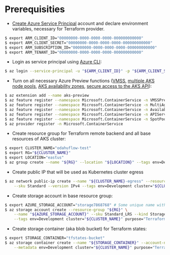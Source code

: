 # Prerequisities

- [Create Azure Service Principal](https://www.terraform.io/docs/providers/azurerm/auth/service_principal_client_secret.html#creating-a-service-principal) account and declare environment variables, necessary for Terraform provider.
```bash
$ export ARM_CLIENT_ID="00000000-0000-0000-0000-000000000000"
$ export ARM_CLIENT_SECRET="00000000-0000-0000-0000-000000000000"
$ export ARM_SUBSCRIPTION_ID="00000000-0000-0000-0000-000000000000"
$ export ARM_TENANT_ID="00000000-0000-0000-0000-000000000000"
```

- Login as service principal using [Azure CLI](https://docs.microsoft.com/en-us/cli/azure/install-azure-cli):
```bash
$ az login --service-principal -u "${ARM_CLIENT_ID}" -p "${ARM_CLIENT_SECRET}" --tenant "${ARM_TENANT_ID}"
```

- Turn on all necessary Azure Preview functions ([VMSS](https://docs.microsoft.com/en-us/azure/aks/cluster-autoscaler), [multiple AKS node pools](https://docs.microsoft.com/en-us/azure/aks/use-multiple-node-pools), [AKS availability zones](https://docs.microsoft.com/en-us/azure/aks/availability-zones), [secure access to the AKS API](https://docs.microsoft.com/en-us/Azure/aks/api-server-authorized-ip-ranges)):
```bash
$ az extension add --name aks-preview
$ az feature register --namespace Microsoft.ContainerService -n VMSSPreview
$ az feature register --namespace Microsoft.ContainerService -n MultiAgentpoolPreview
$ az feature register --namespace Microsoft.ContainerService -n AvailabilityZonePreview
$ az feature register --namespace Microsoft.ContainerService -n APIServerSecurityPreview
$ az feature register --namespace Microsoft.ContainerService -n SpotPoolPreview
$ az provider register -n Microsoft.ContainerService
```

- Create resource group for Terraform remote backend and all base resources of AKS cluster:
```bash
$ export CLUSTER_NAME="odahuflow-test"
$ export RG="${CLUSTER_NAME}"
$ export LOCATION="eastus"
$ az group create --name "${RG}" --location "${LOCATION}" --tags env=Development cluster="${CLUSTER_NAME}"
```

- Create public IP that will be used as Kubernetes cluster egress
```bash
$ az network public-ip create --name "${CLUSTER_NAME}-egress" --resource-group "${RG}" --allocation-method Static \
    --sku Standard --version IPv4 --tags env=Development cluster="${CLUSTER_NAME}" purpose="Kubernetes cluster egress"
```

- Create storage account in base resource group:
```bash
$ export AZURE_STORAGE_ACCOUNT="storage7868768" # Some unique name without dashes, underscores and capitals
$ az storage account create --resource-group "${RG}" \
	--name "${AZURE_STORAGE_ACCOUNT}" --sku Standard_LRS --kind StorageV2 --encryption-services blob \
	--tags env=Development cluster="${CLUSTER_NAME}" purpose="Terraform Backend storage"
```

- Create storage container (aka blob bucket) for Terraform states:
```bash
$ export STORAGE_CONTAINER="tfstates-bucket"
$ az storage container create --name "${STORAGE_CONTAINER}" --account-name "${AZURE_STORAGE_ACCOUNT}" \
	--metadata env=Development cluster="${CLUSTER_NAME}" purpose="Terraform Backend storage"
```
